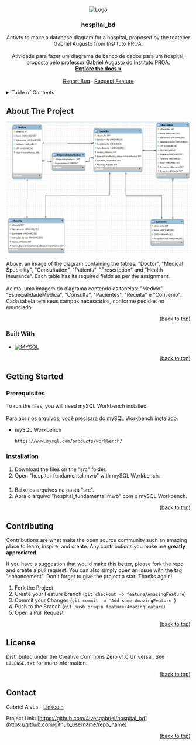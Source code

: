 <!-- PROJECT LOGO -->
<br />
<div align="center">
  <a href="https://github.com/4lvesgabriel/hospital_bd">
    <img src="https://cdn.jsdelivr.net/gh/devicons/devicon/icons/mysql/mysql-original.svg" alt="Logo" width="80" height="80">
  </a>

<h3 align="center">hospital_bd</h3>

  <p align="center">
    Activty to make a database diagram for a hospital, proposed by the teatcher Gabriel Augusto from Instituto PROA.
    <br />
    <br />
    Atividade para fazer um diagrama de banco de dados para um hospital, proposta pelo professor Gabriel Augusto do Instituto PROA.
    <br />
    <a href="https://github.com/4lvesgabriel/hospital_bd"><strong>Explore the docs »</strong></a>
    <br />
    <br />
    <a href="https://github.com/4lvesgabriel/hospital_bd/issues">Report Bug</a>
    ·
    <a href="https://github.com/4lvesgabriel/hospital_bd/issues">Request Feature</a>
  </p>
</div>

<!-- TABLE OF CONTENTS -->
<details>
  <summary>Table of Contents</summary>
  <ol>
    <li>
      <a href="#about-the-project">About The Project</a>
      <ul>
        <li><a href="#built-with">Built With</a></li>
      </ul>
    </li>
    <li>
      <a href="#getting-started">Getting Started</a>
      <ul>
        <li><a href="#prerequisites">Prerequisites</a></li>
        <li><a href="#installation">Installation</a></li>
      </ul>
    </li>
    <li><a href="#contributing">Contributing</a></li>
    <li><a href="#license">License</a></li>
    <li><a href="#contact">Contact</a></li>
  </ol>
</details>


<!-- ABOUT THE PROJECT -->
## About The Project

![Project Screnshoot][project-screenshot]

Above, an image of the diagram containing the tables: "Doctor", "Medical Speciality", "Consultation", "Patients", "Prescription" and "Health Insurance". Each table has its required fields as per the assignment.
<br />
<br />
Acima, uma imagem do diagrama contendo as tabelas: "Medico", "EspecialidadeMedica", "Consulta", "Pacientes", "Receita" e "Convenio". Cada tabela tem seus campos necessários, conforme pedidos no enunciado.

<p align="right">(<a href="#top">back to top</a>)</p>



### Built With

* [![MYSQL][mySQL]][mySQL-url]

<p align="right">(<a href="#top">back to top</a>)</p>

<!-- GETTING STARTED -->
## Getting Started

### Prerequisites

To run the files, you will need mySQL Workbench installed.
<br />
<br />
Para abrir os arquivos, você precisara do mySQL Workbench instalado.
<br />
* mySQL Workbench
  ```sh
  https://www.mysql.com/products/workbench/
  ```

### Installation

1. Download the files on the "src" folder.
2. Open "hospital_fundamental.mwb" with mySQL Workbench.

###

1. Baixe os arquivos na pasta "src".
2. Abra o arquivo "hospital_fundamental.mwb" com o mySQL Workbench.

<p align="right">(<a href="#top">back to top</a>)</p>

<!-- CONTRIBUTING -->
## Contributing

Contributions are what make the open source community such an amazing place to learn, inspire, and create. Any contributions you make are **greatly appreciated**.

If you have a suggestion that would make this better, please fork the repo and create a pull request. You can also simply open an issue with the tag "enhancement".
Don't forget to give the project a star! Thanks again!

1. Fork the Project
2. Create your Feature Branch (`git checkout -b feature/AmazingFeature`)
3. Commit your Changes (`git commit -m 'Add some AmazingFeature'`)
4. Push to the Branch (`git push origin feature/AmazingFeature`)
5. Open a Pull Request

<p align="right">(<a href="#top">back to top</a>)</p>

<!-- LICENSE -->
## License

Distributed under the Creative Commons Zero v1.0 Universal. See `LICENSE.txt` for more information.

<p align="right">(<a href="#top">back to top</a>)</p>

<!-- CONTACT -->
## Contact

Gabriel Alves - [Linkedin](https://www.linkedin.com/in/gabriel-alves-gabriel/)

Project Link: [https://github.com/4lvesgabriel/hospital_bd](https://github.com/github_username/repo_name)

<p align="right">(<a href="#top">back to top</a>)</p>


<!-- MarkDowns -->
[project-screenshot]: static/Print_Banco.png
[mySQL]: https://img.shields.io/badge/MySQL-00000F?style=for-the-badge&logo=mysql&logoColor=white
[mySQL-url]: [https://www.mysql.com/](https://www.mysql.com/products/workbench/)
